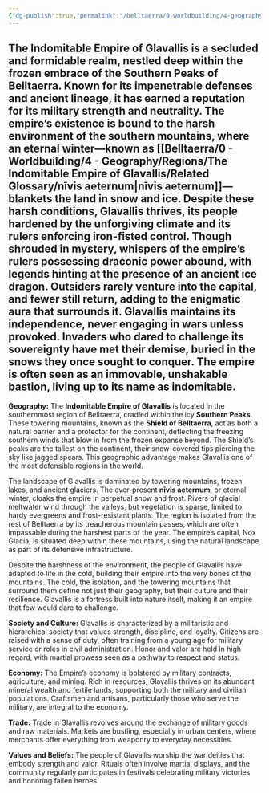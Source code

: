 ```yaml
---
{"dg-publish":true,"permalink":"/belltaerra/0-worldbuilding/4-geography/regions/the-indomitable-empire-of-glavallis/overview/"}
---
```


The Indomitable Empire of Glavallis is a secluded and formidable realm, nestled deep within the frozen embrace of the Southern Peaks of Belltaerra. Known for its impenetrable defenses and ancient lineage, it has earned a reputation for its military strength and neutrality. The empire’s existence is bound to the harsh environment of the southern mountains, where an eternal winter—known as [[Belltaerra/0 - Worldbuilding/4 - Geography/Regions/The Indomitable Empire of Glavallis/Related Glossary/nīvis aeternum\|nīvis aeternum]]—blankets the land in snow and ice. Despite these harsh conditions, Glavallis thrives, its people hardened by the unforgiving climate and its rulers enforcing iron-fisted control. Though shrouded in mystery, whispers of the empire’s rulers possessing draconic power abound, with legends hinting at the presence of an ancient ice dragon. Outsiders rarely venture into the capital, and fewer still return, adding to the enigmatic aura that surrounds it. Glavallis maintains its independence, never engaging in wars unless provoked. Invaders who dared to challenge its sovereignty have met their demise, buried in the snows they once sought to conquer. The empire is often seen as an immovable, unshakable bastion, living up to its name as indomitable.
--------------------------------------------------------------------------------------------------------------------------------

**Geography:** The **Indomitable Empire of Glavallis** is located in the southernmost region of Belltaerra, cradled within the icy **Southern Peaks**. These towering mountains, known as the **Shield of Belltaerra**, act as both a natural barrier and a protector for the continent, deflecting the freezing southern winds that blow in from the frozen expanse beyond. The Shield’s peaks are the tallest on the continent, their snow-covered tips piercing the sky like jagged spears. This geographic advantage makes Glavallis one of the most defensible regions in the world.

The landscape of Glavallis is dominated by towering mountains, frozen lakes, and ancient glaciers. The ever-present **nīvis aeternum**, or eternal winter, cloaks the empire in perpetual snow and frost. Rivers of glacial meltwater wind through the valleys, but vegetation is sparse, limited to hardy evergreens and frost-resistant plants. The region is isolated from the rest of Belltaerra by its treacherous mountain passes, which are often impassable during the harshest parts of the year. The empire’s capital, Nox Glacia, is situated deep within these mountains, using the natural landscape as part of its defensive infrastructure.

Despite the harshness of the environment, the people of Glavallis have adapted to life in the cold, building their empire into the very bones of the mountains. The cold, the isolation, and the towering mountains that surround them define not just their geography, but their culture and their resilience. Glavallis is a fortress built into nature itself, making it an empire that few would dare to challenge.

**Society and Culture:** Glavallis is characterized by a militaristic and hierarchical society that values strength, discipline, and loyalty. Citizens are raised with a sense of duty, often training from a young age for military service or roles in civil administration. Honor and valor are held in high regard, with martial prowess seen as a pathway to respect and status.

**Economy:** The Empire’s economy is bolstered by military contracts, agriculture, and mining. Rich in resources, Glavallis thrives on its abundant mineral wealth and fertile lands, supporting both the military and civilian populations. Craftsmen and artisans, particularly those who serve the military, are integral to the economy.

**Trade:** Trade in Glavallis revolves around the exchange of military goods and raw materials. Markets are bustling, especially in urban centers, where merchants offer everything from weaponry to everyday necessities.

**Values and Beliefs:** The people of Glavallis worship the war deities that embody strength and valor. Rituals often involve martial displays, and the community regularly participates in festivals celebrating military victories and honoring fallen heroes.
